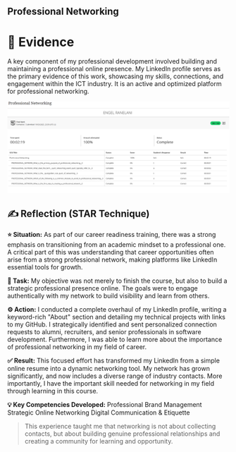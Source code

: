 ## Professional Networking

# 🧾 Evidence
A key component of my professional development involved building and maintaining a professional online presence. My LinkedIn profile serves as the primary evidence of this work, showcasing my skills, connections, and engagement within the ICT industry. It is an active and optimized platform for professional networking.

![Professional](../assets/Professional-Networking.png)

## ✍️ Reflection (STAR Technique)

**⭐ Situation:**
As part of our career readiness training, there was a strong emphasis on transitioning from an academic mindset to a professional one. A critical part of this was understanding that career opportunities often arise from a strong professional network, making platforms like LinkedIn essential tools for growth.

**🎯 Task:**
My objective was not merely to finish the course, but also to build a strategic professional presence online. The goals were to engage authentically with my network to build visibility and learn from others.

**⚙️ Action:**
I conducted a complete overhaul of my LinkedIn profile, writing a keyword-rich "About" section and detailing my technical projects with links to my GitHub. I strategically identified and sent personalized connection requests to alumni, recruiters, and senior professionals in software development. Furthermore, I was able to learn more about the importance of professional networking in my field of career.

**✅ Result:**
This focused effort has transformed my LinkedIn from a simple online resume into a dynamic networking tool. My network has grown significantly, and now includes a diverse range of industry contacts. More importantly, I have the important skill needed for networking in my field through learning in this course.

**💡 Key Competencies Developed:**
Professional Brand Management
Strategic Online Networking
Digital Communication & Etiquette

> This experience taught me that networking is not about collecting contacts, but about building genuine professional relationships and creating a community for learning and opportunity.
